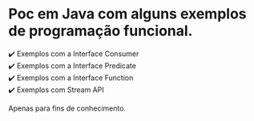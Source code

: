 # Poc em Java com alguns exemplos de programação funcional.

 ✔️ Exemplos com a Interface Consumer  
 ✔️ Exemplos com a Interface Predicate  
 ✔️ Exemplos com a Interface Function  
 ✔️ Exemplos com Stream API
 
 Apenas para fins de conhecimento.
